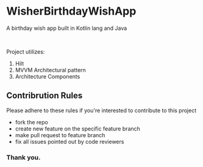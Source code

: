 # WisherBirthdayWishApp

A birthday wish app built in Kotlin lang and Java

<br>

Project utilizes: <br>

<ol>
  <li>Hilt</li>
  <li>MVVM Architectural pattern</li>
  <li>Architecture Components</li>
</ol>

## Contribrution Rules
Please adhere to these rules if you're interested to contribute to this project
<ul>
  <li>fork the repo</li>
  <li>create new feature on the specific feature branch</li>
  <li>make pull request to feature branch</li>
  <li>fix all issues pointed out by code reviewers</li>
</ul>

### Thank you.
